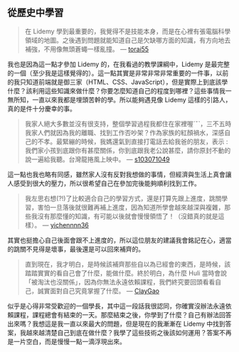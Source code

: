 ## 從歷史中學習


> 在 Lidemy 學到最重要的，我覺得不是技能本身，而是在心裡有張電腦科學領域的地圖。之後遇到問題就能知道自己是欠缺哪方面的知識，有方向地去補強，不用像無頭蒼蠅一樣亂撞。 — [torai55](https://github.com/Lidemy/mentor-program-5th/issues/26)

我也是因為這一點才參加 Lidemy 的，在我看過的教學課綱中，Lidemy 是最完整的一個（至少我是這樣覺得的）。這一點其實是非常非常非常重要的一件事，以前的我只知道前端就是御三家（HTML、CSS、JavaScript），但是實際上到底該學什麼？該利用這些知識來做什麼？你要怎麼知道自己的程度到哪裡？這些事情我一無所知，一直以來我都是埋頭苦幹的學。所以能夠遇見像 Lidemy 這樣的引路人，真的是件十分慶幸的事。


>我家人絕大多數並沒有很支持，整個學習過程我都住在家裡喔ˊˇˋ，三不五時我家人們就因為我的離職、找到工作否吵架？作為家族的紅顏禍水，深感自己的不孝。最緊繃的時候，我媽還氣到直接打電話去給我爸的朋友，表示 : 我們家小孩到底跟你有甚麼關係，你到底跟我老公說甚麼，請你原封不動的說一遍給我聽。台灣龍捲風上映中。 — [s103071049](https://github.com/Lidemy/mentor-program-5th/issues/27)

這一點也我也略有同感，雖然家人沒有反對我想做的事情，但經濟與生活上真會讓人感受到很大的壓力，所以很希望自己在參加完後能夠順利找到工作。


>我左思右想(?!)了比較適合自己的學習方式，還是打算先跟上進度，跳關學習，害怕一旦落後就很難再補上進度，因為知道所學會越來越深與複雜，那些我沒有那麼懂的知識，有可能以後就會慢慢領悟了！（沒錯真的就是這樣）。 — [yichennnn36](https://github.com/Lidemy/mentor-program-5th/issues/28)

其實也挺擔心自己後面會跟不上進度的，所以這位朋友的建議我會銘記在心，適當的跳關不見得是壞事，最後還是可以回來補齊的。



> 直到現在，我才明白，是時候該補齊那些自以為已經會的東西，是時候，該踏踏實實的看自己會了什麼，能做什麼。終於明白，為什麼 Huli 當時會說「被淘汰也沒關係」，因為你無法永遠依賴課程，我們終究要回頭看看自己，誠實面對自己究竟掌握了什麼。 — [ClayGao](https://github.com/Lidemy/mentor-program-3rd/issues/20)

似乎是心得非常受歡迎的一個學長，其中這一段話我很認同，你確實沒辦法永遠依賴課程，課程總會有結束的一天。那麼結束之後，你學到了什麼？自己有辦法回答出來嗎？我想這是我一直以來最大的問題，但是現在的我漸漸在 Lidemy 中找到答案，我越來越清楚自己到底在做什麼？我學了這些技術之後該如何運用？答案不再是一片空白，而是慢慢一點一滴浮現出來。